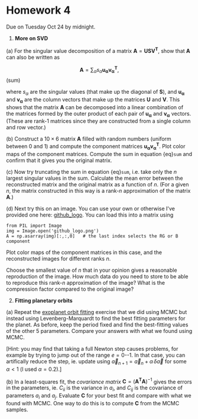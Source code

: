 # Homework 4

Due on Tuesday Oct 24 by midnight.

1. **More on SVD**

(a) For the singular value decomposition of a matrix $\mathbf{A} = \mathbf{U}\mathbf{S}\mathbf{V^T}$, show that $\mathbf{A}$ can also be written as

$$\mathbf{A} = \sum_\alpha s_\alpha \mathbf{u_\alpha} \mathbf{v_\alpha^T},$$ (sum)

where $s_\alpha$ are the singular values (that make up the diagonal of $\mathbf{S}$), and $\mathbf{u_\alpha}$ and $\mathbf{v_\alpha}$ are the column vectors that make up the matrices $\mathbf{U}$ and $\mathbf{V}$. This shows that the matrix $\mathbf{A}$ can be decomposed into a linear combination of the matrices formed by the outer product of each pair of $\mathbf{u_\alpha}$ and $\mathbf{v_\alpha}$ vectors. (These are rank-1 matrices since they are constructed from a single column and row vector.)

(b) Construct a $10\times 6$ matrix $\mathbf{A}$ filled with random numbers (uniform between 0 and 1) and compute the component matrices $\mathbf{u_\alpha} \mathbf{v_\alpha^T}$. Plot color maps of the component matrices. Compute the sum in equation {eq}`sum` and confirm that it gives you the original matrix.

(c) Now try truncating the sum in equation {eq}`sum`, i.e. take only the $n$ largest singular values in the sum. Calculate the mean error between the reconstructed matrix and the original matrix as a function of $n$. (For a given $n$, the matrix constructed in this way is a rank-$n$ approximation of the matrix $\mathbf{A}$.)

(d) Next try this on an image. You can use your own or otherwise I've provided one here: [github_logo](https://github.com/andrewcumming/phys512/blob/main/github_logo.png). You can load this into a matrix using

```
from PIL import Image
img = Image.open('github_logo.png')
A = np.asarray(img)[:,:,0]   # the last index selects the RG or B component
```
Plot color maps of the component matrices in this case, and the reconstructed images for different ranks $n$. 

Choose the smallest value of $n$ that in your opinion gives a reasonable reproduction of the image. How much data do you need to store to be able to reproduce this rank-$n$ approximation of the image? What is the compression factor compared to the original image?

2. **Fitting planetary orbits**

(a) Repeat the [exoplanet orbit fitting](https://andrewcumming.github.io/phys512/metropolis_solutions.html#exoplanet-orbit) exercise that we did using MCMC but instead using Levenberg-Marquardt to find the best fitting parameters for the planet. As before, keep the period fixed and find the best-fitting values of the other 5 parameters. Compare your answers with what we found using MCMC.

[Hint: you may find that taking a full Newton step causes problems, for example by trying to jump out of the range $e=0$--$1$. In that case, you can artifically reduce the step, ie. update using $\vec{a}_{n+1} = \vec{a}_n  + \alpha\, \delta\vec{a}$ for some $\alpha < 1$ (I used $\alpha=0.2$).]

(b) In a least-squares fit, the *covariance matrix* $\mathbf{C} = (\mathbf{A^T}\mathbf{A})^{-1}$ gives the errors in the parameters, ie. $C_{ii}$ is the variance in $a_i$, and $C_{ij}$ is the covariance of parameters $a_i$ and $a_j$. Evaluate $\mathbf{C}$ for your best fit and compare with what we found with MCMC. One way to do this is to compute $\mathbf{C}$ from the MCMC samples.

